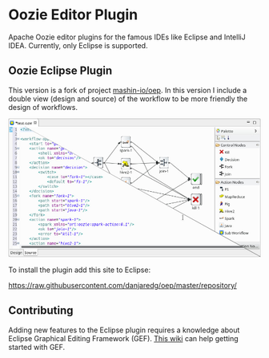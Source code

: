# Oozie Editor Plugin

Apache Oozie editor plugins for the famous IDEs like Eclipse and IntelliJ IDEA.
Currently, only Eclipse is supported.

## Oozie Eclipse Plugin

This version is a fork of project [mashin-io/oep](https://github.com/mashin-io/oep).
In this version I include a double view (design and source) of the workflow to be more
friendly the design of workflows.

![Oozie Double View](oozie-dv.jpg)

To install the plugin add this site to Eclipse:

https://raw.githubusercontent.com/danjaredg/oep/master/repository/

## Contributing

Adding new features to the Eclipse plugin requires a knowledge about
Eclipse Graphical Editing Framework (GEF). 
[This wiki](https://github.com/mashin-io/oep/wiki/Eclipse-GEF-(Graphical-Editing-Framework)) 
can help getting started with GEF.
